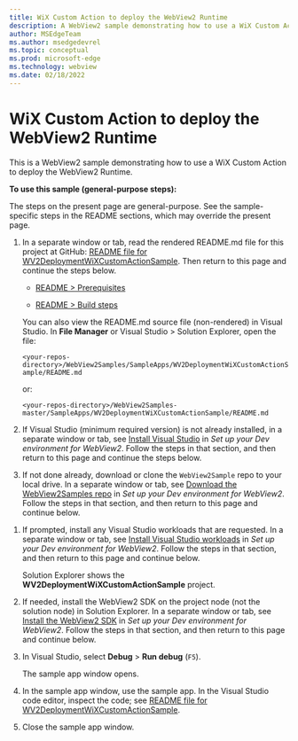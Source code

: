 ```yaml
---
title: WiX Custom Action to deploy the WebView2 Runtime
description: A WebView2 sample demonstrating how to use a WiX Custom Action to deploy the WebView2 Runtime.
author: MSEdgeTeam
ms.author: msedgedevrel
ms.topic: conceptual
ms.prod: microsoft-edge
ms.technology: webview
ms.date: 02/18/2022
---
```

# WiX Custom Action to deploy the WebView2 Runtime

This is a WebView2 sample demonstrating how to use a WiX Custom Action to deploy the WebView2 Runtime.


**To use this sample (general-purpose steps):**

The steps on the present page are general-purpose.  See the sample-specific steps in the README sections, which may override the present page.

1. In a separate window or tab, read the rendered README.md file for this project at GitHub: [README file for WV2DeploymentWiXCustomActionSample](https://github.com/MicrosoftEdge/WebView2Samples/tree/master/SampleApps/WV2DeploymentWiXCustomActionSample#readme).  Then return to this page and continue the steps below.

   * [README > Prerequisites](https://github.com/MicrosoftEdge/WebView2Samples/tree/master/SampleApps/WV2DeploymentWiXCustomActionSample#prerequisites)

   * [README > Build steps](https://github.com/MicrosoftEdge/WebView2Samples/tree/master/SampleApps/WV2DeploymentWiXCustomActionSample#build-steps)

   You can also view the README.md source file (non-rendered) in Visual Studio.  In **File Manager** or Visual Studio > Solution Explorer, open the file:<!-- todo: is there a .md preview capability locally? -->

   `<your-repos-directory>/WebView2Samples/SampleApps/WV2DeploymentWiXCustomActionSample/README.md`

   or:

   `<your-repos-directory>/WebView2Samples-master/SampleApps/WV2DeploymentWiXCustomActionSample/README.md`

1. If Visual Studio (minimum required version) is not already installed, in a separate window or tab, see [Install Visual Studio](../how-to/machine-setup.md#install-visual-studio) in _Set up your Dev environment for WebView2_.  Follow the steps in that section, and then return to this page and continue the steps below.

1. If not done already, download or clone the `WebView2Sample` repo to your local drive.  In a separate window or tab, see [Download the WebView2Samples repo](../how-to/machine-setup.md#download-the-webview2samples-repo) in _Set up your Dev environment for WebView2_.  Follow the steps in that section, and then return to this page and continue below.

<!-- 1. On your local drive, open the `.sln` file in Visual Studio, in the directory:

   *  `<your-repos-directory>/WebView2Samples/SampleApps/WV2DeploymentWiXCustomActionSample/WV2DeploymentWiXCustomActionSample.sln`

   or:

   *  `<your-repos-directory>/WebView2Samples-master/SampleApps/WV2DeploymentWiXCustomActionSample/WV2DeploymentWiXCustomActionSample.sln` -->

1. If prompted, install any Visual Studio workloads that are requested.  In a separate window or tab, see [Install Visual Studio workloads](../how-to/machine-setup.md#install-visual-studio-workloads) in _Set up your Dev environment for WebView2_.  Follow the steps in that section, and then return to this page and continue below.

   Solution Explorer shows the **WV2DeploymentWiXCustomActionSample** project.

   <!-- Solution Explorer shows the **WV2DeploymentWiXCustomActionSample** project: -->

   <!-- ![The WV2DeploymentWiXCustomActionSample sample opened in Visual Studio in Solution Explorer.](media/wv2deploymentwixcustomactionsample-in-solution-explorer.png) -->
   <!--todo: create png-->

1. If needed, install the WebView2 SDK on the project node (not the solution node) in Solution Explorer.  In a separate window or tab, see [Install the WebView2 SDK](../how-to/machine-setup.md#install-the-webview2-sdk) in _Set up your Dev environment for WebView2_.  Follow the steps in that section, and then return to this page and continue below.

1. In Visual Studio, select **Debug** > **Run debug** (`F5`).

   The sample app window opens.

1. In the sample app window, use the sample app.  In the Visual Studio code editor, inspect the code; see [README file for WV2DeploymentWiXCustomActionSample](https://github.com/MicrosoftEdge/WebView2Samples/tree/master/SampleApps/WV2DeploymentWiXCustomActionSample#readme).

1. Close the sample app window.
